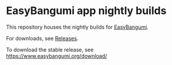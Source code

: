 # EasyBangumi app nightly builds

This repository houses the nightly builds for [EasyBangumi](https://github.com/easybangumiorg/EasyBangumi).

For downloads, see [Releases](https://github.com/easybangumiorg/EasyBangumi-nightly/releases).

To download the stable release, see <https://www.easybangumi.org/download/>
